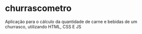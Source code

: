 # churrascometro
 Aplicação para o cálculo da quantidade de carne e bebidas de um churrasco, utilizando HTML, CSS E JS
